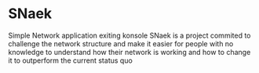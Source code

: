 # SNaek
Simple Network application exiting konsole
SNaek is a project commited to challenge the network structure
and make it easier for people with no knowledge to understand 
how their network is working and how to change it to outperform
the current status quo
